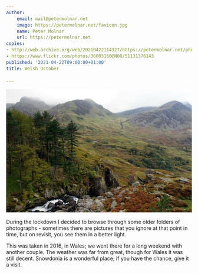 ```yaml
---
author:
    email: mail@petermolnar.net
    image: https://petermolnar.net/favicon.jpg
    name: Peter Molnar
    url: https://petermolnar.net
copies:
- http://web.archive.org/web/20210422114327/https://petermolnar.net/photo/welsh-october/
- https://www.flickr.com/photos/36003160@N08/51131376143
published: '2021-04-22T09:00:00+01:00'
title: Welsh October

---
```


![](welsh-october.jpg)

During the lockdown I decided to browse through some older folders of
photographs - sometimes there are pictures that you ignore at that point
in time, but on revisit, you see them in a better light.

This was taken in 2016, in Wales; we went there for a long weekend with
another couple. The weather was far from great, though for Wales it was
still decent. Snowdonia is a wonderful place; if you have the chance,
give it a visit.
